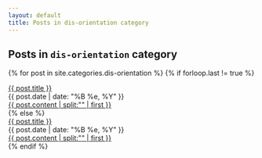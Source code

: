 ```yaml
---
layout: default
title: Posts in dis-orientation category
---
```


## Posts in `dis-orientation` category

{% for post in site.categories.dis-orientation %}
{% if forloop.last != true %}
<div class="post">
<div class="preview-title">
<span class="post-title"><a href="{{ post.url }}">{{ post.title }}</a></span>
<br/>
<div class="date">{{ post.date | date: "%B %e, %Y" }}</div>
</div>
<div class="post-excerpt">
<a href="{{ post.url }}" class="excerpt-link">
{{ post.content | split:"<!-- more -->" | first }}
</a>
<br/>
</div>
</div>
{% else %}
<div class="post-last">
<div class="preview-title">
<span class="post-title"><a href="{{ post.url }}">{{ post.title }}</a></span>
<br/>
<div class="date">{{ post.date | date: "%B %e, %Y" }}</div>
</div>
<div class="post-excerpt">
<a href="{{ post.url }}" class="excerpt-link">
{{ post.content | split:"<!-- more -->" | first }}
</a>
<br/>
</div>
</div>
{% endif %}